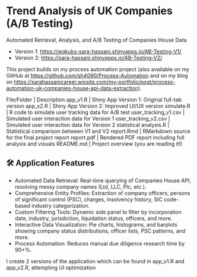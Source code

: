 # Trend Analysis of UK Companies (A/B Testing)
Automated Retrieval, Analysis, and A/B Testing of Companies House Data

  -  Version 1:   https://wqkuks-sara-hassani.shinyapps.io/AB-Testing-V1/
  -  Version 2:  https://sara-hassani.shinyapps.io/AB-Testing-V2/

This project builds on my process automation project (also available on my GitHub at https://github.com/sh4090/Process-Automation and on my blog on https://sarahassanicareer.wixsite.com/my-portfolio/post/process-automation-uk-companies-house-api-data-extraction).

File/Folder | Description
app_v1.R | Shiny App Version 1: Original full-tab version
app_v2.R | Shiny App Version 2: Improved UI/UX version
simulate.R | R code to simulate user tracking data for A/B test
user_tracking_v1.csv | Simulated user interaction data for Version 1
user_tracking_v2.csv | Simulated user interaction data for Version 2
statistical analysis.R | Statistical comparison between V1 and V2
report.Rmd | RMarkdown source for the final project report
report.pdf | Rendered PDF report including full analysis and visuals
README.md | Project overview (you are reading it!)

## 🛠️ Application Features

  -  Automated Data Retrieval: Real-time querying of Companies House API, resolving messy company names (Ltd, LLC, Plc, etc.).
  -  Comprehensive Entity Profiles: Extraction of company officers, persons of significant control (PSC), charges, insolvency history, SIC code-based industry categorization.
  -  Custom Filtering Tools: Dynamic side panel to filter by incorporation date, industry, jurisdiction, liquidation status, officers, and more.
  -  Interactive Data Visualization: Pie charts, histograms, and barplots showing company status distributions, officer lists, PSC patterns, and more.
  -  Process Automation: Reduces manual due diligence research time by 90+%.

I create 2 versions of the application which can be found in app_v1.R and app_v2.R, attempting UI optimization
